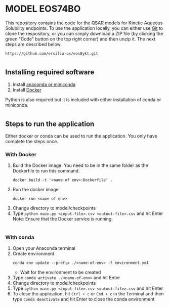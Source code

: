 # **MODEL EOS74BO**

This repository contains the code for the QSAR models for Kinetic Aqueous Solubility endpoints. To use the application locally, you can either use [Git](https://git-scm.com/) to clone the respository, or you can simply download a ZIP file (by clicking the green "Code" button on the top right corner) and then unzip it. The next steps are described below.

`https://github.com/ersilia-os/eos8ykt.git`

#
## **Installing required software**

1. Install [anaconda or miniconda](https://docs.conda.io/projects/continuumio-conda/en/latest/user-guide/install/index.html#)
2. Install [Docker](https://www.docker.com/products/)

Python is also required but it is included with either installation of conda or miniconda.

#
## **Steps to run the application**
Either docker or conda can be used to run the application. You only have complete the steps once.


### **With Docker**
1. Build the Docker image. You need to be in the same folder as the Dockerfile to run this command.
    ```
    docker build -t '<name of env>:Dockerfile' .
    ```
2. Run the docker image
    ```
    docker run <name of env>
    ```
3. Change directory to model/checkpoints
4. Type `python main.py <input-file>.csv <outout-file>.csv` and hit Enter
Note: Ensure that the Docker service is running.

#
### **With conda**

1. Open your Anaconda terminal
2. Create environment
    ```
    conda env update --prefix ./<name-of-env> -f environment.yml
    ```
    - Wait for the environment to be created
3. Type `conda activate ./<name-of-env>` and hit Enter
4. Change directory to model/checkpoints
5. Type `python main.py <input-file>.csv <outout-file>.csv` and hit Enter
6. To close the application, hit `Ctrl + c` or `Cmd + c` in the Terminal and then type `conda deactivate` and hit Enter to close the conda environment

<!-- ersilia -v fetch eos74bo --repo_path eos74bo -->